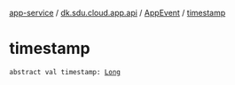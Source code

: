 [app-service](../../index.md) / [dk.sdu.cloud.app.api](../index.md) / [AppEvent](index.md) / [timestamp](./timestamp.md)

# timestamp

`abstract val timestamp: `[`Long`](https://kotlinlang.org/api/latest/jvm/stdlib/kotlin/-long/index.html)